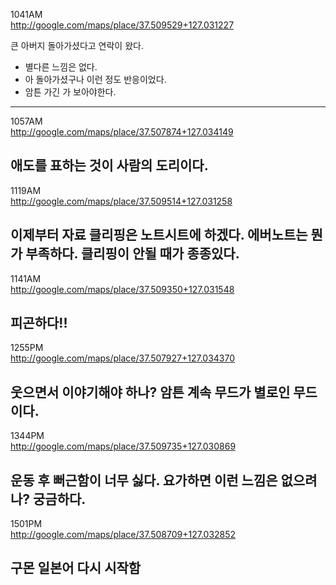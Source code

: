 1041AM  
http://google.com/maps/place/37.509529+127.031227  
  
큰 아버지 돌아가셨다고 연락이 왔다.
- 별다른 느낌은 없다.
- 아 돌아가셨구나 이런 정도 반응이었다.
- 암튼 가긴 가 보아야한다.
----------
  
1057AM  
http://google.com/maps/place/37.507874+127.034149  
  
애도를 표하는 것이 사람의 도리이다.
----------
  
1119AM  
http://google.com/maps/place/37.509514+127.031258  
  
이제부터 자료 클리핑은 노트시트에 하겠다.
에버노트는 뭔가 부족하다.
클리핑이 안될 때가 종종있다.
----------
  
1141AM  
http://google.com/maps/place/37.509350+127.031548  
  
피곤하다!!
----------
  
1255PM  
http://google.com/maps/place/37.507927+127.034370  
  
웃으면서 이야기해야 하나?
암튼 계속 무드가 별로인 무드이다.
----------
  
1344PM  
http://google.com/maps/place/37.509735+127.030869  
  
운동 후 뻐근함이 너무 싫다. 요가하면 이런 느낌은 없으려나? 궁금하다.
----------
  
1501PM  
http://google.com/maps/place/37.508709+127.032852  
  
구몬 일본어 다시 시작함
----------
  